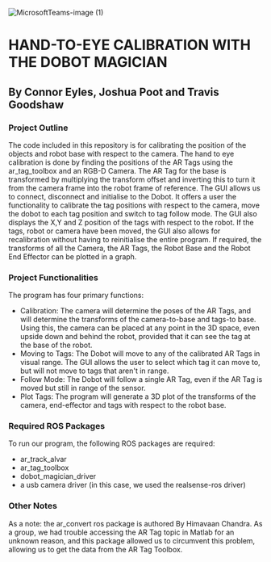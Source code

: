![MicrosoftTeams-image (1)](https://user-images.githubusercontent.com/68938187/118931416-52295d00-b98a-11eb-98e4-9195a2df6a9a.png)
# HAND-TO-EYE CALIBRATION WITH THE DOBOT MAGICIAN


## By Connor Eyles, Joshua Poot and Travis Goodshaw


### Project Outline
The code included in this repository is for calibrating the position of the objects and robot base with respect to the camera. 
The hand to eye calibration is done by finding the positions of the AR Tags using the ar_tag_toolbox and an RGB-D Camera.
The AR Tag for the base is transformed by multiplying the transform offset and inverting this to turn it from the camera frame into the robot frame of reference.
The GUI allows us to connect, disconnect and initialise to the Dobot. It offers a user the functionality to calibrate the tag positions with respect to the camera, move the dobot to each tag position and switch to tag follow mode. The GUI also displays the X,Y and Z position of the tags with respect to the robot. 
If the tags, robot or camera have been moved, the GUI also allows for recalibration without having to reinitialise the entire program.
If required, the transforms of all the Camera, the AR Tags, the Robot Base and the Robot End Effector can be plotted in a graph.

### Project Functionalities
The program has four primary functions:
- Calibration: The camera will determine the poses of the AR Tags, and will determine the transforms of the camera-to-base and tags-to base. Using this, the camera can be placed at any point in the 3D space, even upside down and behind the robot, provided that it can see the tag at the base of the robot.
- Moving to Tags: The Dobot will move to any of the calibrated AR Tags in visual range. The GUI allows the user to select which tag it can move to, but will not move to tags that aren't in range.
- Follow Mode: The Dobot will follow a single AR Tag, even if the AR Tag is moved but still in range of the sensor.
- Plot Tags: The program will generate a 3D plot of the transforms of the camera, end-effector and tags with respect to the robot base.

### Required ROS Packages
To run our program, the following ROS packages are required:
- ar_track_alvar
- ar_tag_toolbox
- dobot_magician_driver
- a usb camera driver (in this case, we used the realsense-ros driver)

### Other Notes

As a note: the ar_convert ros package is authored By Himavaan Chandra. As a group, we had trouble accessing the AR Tag topic in Matlab for an unknown reason, and this package allowed us to circumvent this problem, allowing us to get the data from the AR Tag Toolbox.

